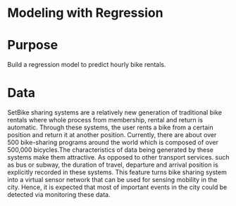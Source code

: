 # Modeling with Regression

# Purpose
Build a regression model to predict hourly bike rentals.
# Data 
SetBike sharing systems are a relatively new generation of traditional bike rentals where whole process from membership, rental and return is automatic. Through these systems, the user rents a bike from a certain position and return it at another position. Currently, there are about over 500 bike-sharing programs around the world which is composed of over 500,000 bicycles.The characteristics of data being generated by these systems make them attractive.  As opposed to other transport services. such as bus or subway, the duration of travel, departure and arrival position is explicitly recorded in these systems. This feature turns bike sharing system into a virtual sensor network that can be used for sensing mobility in the city. Hence, it is expected that most of important events in the city could be detected via monitoring these data.
